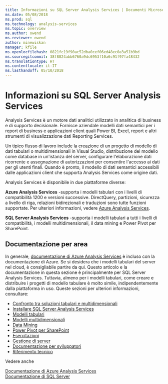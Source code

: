 ```yaml
---
title: Informazioni su SQL Server Analysis Services | Documenti Microsoft
ms.date: 05/08/2018
ms.prod: sql
ms.technology: analysis-services
ms.topic: overview
ms.author: owend
ms.reviewer: owend
author: minewiskan
manager: kfile
ms.openlocfilehash: 0821fc19f90ac52dba0cef06ed48ec0a3a51b9bd
ms.sourcegitcommit: 38f8824abb6760a9dc6953f10a6c91f97fa48432
ms.translationtype: HT
ms.contentlocale: it-IT
ms.lasthandoff: 05/10/2018
---
```

# <a name="about-sql-server-analysis-services"></a>Informazioni su SQL Server Analysis Services

Analysis Services è un motore dati analitici utilizzato in analitica di business e di supporto decisionale. Fornisce aziendale modelli dati semantici per i report di business e applicazioni client quali Power BI, Excel, report e altri strumenti di visualizzazione dati Reporting Services.  

Un tipico flusso di lavoro include la creazione di un progetto di modello di dati tabulari o multidimensionali in Visual Studio, distribuzione del modello come database in un'istanza del server, configurare l'elaborazione dati ricorrente e assegnazione di autorizzazioni per consentire l'accesso ai dati per gli utenti finali. Quando è pronto, il modello di dati semantici accessibili dalle applicazioni client che supporta Analysis Services come origine dati.  

Analysis Services è disponibile in due piattaforme diverse: 

**Azure Analysis Services** -supporta i modelli tabulari con i livelli di compatibilità 1200 e versioni successive. DirectQuery, partizioni, sicurezza a livello di riga, relazioni bidirezionali e traduzioni sono tutte funzioni supportate. Per ulteriori informazioni, vedere [Azure Analysis Services](https://docs.microsoft.com/azure/analysis-services/).

**SQL Server Analysis Services** -supporta i modelli tabulari a tutti i livelli di compatibilità, i modelli multidimensionali, il data mining e Power Pivot per SharePoint.
 
 ## <a name="documentation-by-area"></a>Documentazione per area  
In generale, [documentazione di Azure Analysis Services](https://docs.microsoft.com/azure/analysis-services/) è incluso con la documentazione di Azure. Se si desidera che i modelli tabulari del server nel cloud, è consigliabile partire da qui. Questo articolo e la documentazione in questa sezione è principalmente per SQL Server Analysis Services. Tuttavia, almeno per i modelli tabulari, come creare e distribuire i progetti di modello tabulare è molto simile, indipendentemente dalla piattaforma in uso. Queste sezioni per ulteriori informazioni, consultare:

   
*  [Confronto tra soluzioni tabulari e multidimensionali](../analysis-services/comparing-tabular-and-multidimensional-solutions-ssas.md)   
*  [Installare SQL Server Analysis Services](../analysis-services/instances/install-windows/install-analysis-services.md)
*  [Modelli tabulari](../analysis-services/tabular-models/tabular-models-ssas.md)  
*  [Modelli multidimensionali](../analysis-services/multidimensional-models/multidimensional-models-ssas.md)  
*  [Data Mining](../analysis-services/data-mining/data-mining-ssas.md)  
*  [Power Pivot per SharePoint](../analysis-services/power-pivot-sharepoint/power-pivot-for-sharepoint-ssas.md)  
*  [Esercitazioni](../analysis-services/analysis-services-tutorials-ssas.md)   
*  [Gestione di server](../analysis-services/instances/analysis-services-instance-management.md)    
*  [Documentazione per sviluppatori](https://msdn.microsoft.com/library/bb500153(SQL.130).aspx)  
*  [Riferimento tecnico](../analysis-services/powershell/technical-reference-ssas.md)

Vedere anche

[Documentazione di Azure Analysis Services](https://docs.microsoft.com/azure/analysis-services/)   
[Documentazione di SQL Server](../sql-server/sql-server-technical-documentation.md)
